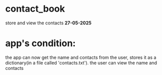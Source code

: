 # contact_book
store and view the contacts
**27-05-2025**
# app's condition:
  the app can now get the name and contacts from the user, stores it as a dictionary(in a file called 'contacts.txt').
  the user can view the name and contacts

